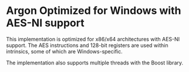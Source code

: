 Argon Optimized for Windows with AES-NI support
=====

This implementation is optimized for x86/x64 architectures with AES-NI support. The AES instructions and 128-bit registers are used within intrinsics, some of which are Windows-specific.

The implementation also supports multiple threads with the Boost library.
